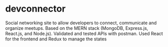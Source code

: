# devconnector
Social networking site to allow developers to connect, communicate and organize meetups. Based on the MERN stack (MongoDB, Express.js, React.js, and Node.js). Validated and tested APIs with postman. Used React for the frontend and Redux to manage the states
